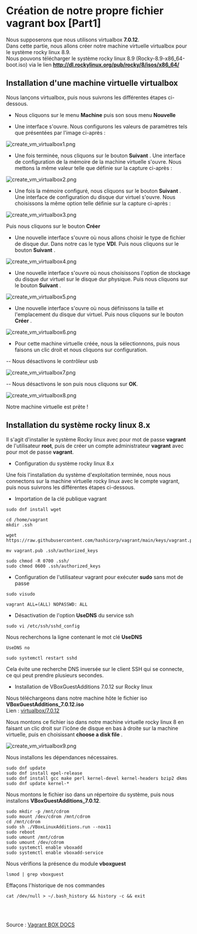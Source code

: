 # Création de notre propre fichier vagrant box [Part1]

Nous supposerons que nous utilisons virtualbox **7.0.12**.
</br>
Dans cette partie, nous allons créer notre machine virtuelle virtualbox pour le système rocky linux 8.9. 
</br>
Nous pouvons télécharger le système rocky linux 8.9 (Rocky-8.9-x86_64-boot.iso) via le lien **http://dl.rockylinux.org/pub/rocky/8/isos/x86_64/** 

## Installation d'une machine virtuelle virtualbox

Nous lançons virtualbox, puis nous suivrons les différentes étapes ci-dessous.

- Nous cliquons sur le menu **Machine** puis son sous menu **Nouvelle**

- Une interface s'ouvre. Nous configurons les valeurs de paramètres tels que présentées par l'image ci-après : 

![create_vm_virtualbox1.png](../images/create_vm_virtualbox1.png)

- Une fois terminée, nous cliquons sur le bouton **Suivant** . Une interface de configuration de la mémoire de la machine virtuelle s'ouvre. Nous mettons la même valeur telle que définie sur la capture ci-après :

![create_vm_virtualbox2.png](../images/create_vm_virtualbox2.png)

- Une fois la mémoire configuré, nous cliquons sur le bouton **Suivant** . Une interface de configuration du disque dur virtuel s'ouvre. Nous choisissons la même option telle définie sur la capture ci-après :

![create_vm_virtualbox3.png](../images/create_vm_virtualbox3.png)

Puis nous cliquons sur le bouton **Créer**

- Une nouvelle interface s'ouvre où nous allons choisir le type de fichier de disque dur. Dans notre cas le type **VDI**. Puis nous cliquons sur le bouton **Suivant** .

![create_vm_virtualbox4.png](../images/create_vm_virtualbox4.png)

- Une nouvelle interface s'ouvre où nous choisissons l'option de stockage du disque dur virtuel sur le disque dur physique. Puis nous cliquons sur le bouton **Suivant** .

![create_vm_virtualbox5.png](../images/create_vm_virtualbox5.png)

- Une nouvelle interface s'ouvre où nous définissons la taille et l'emplacement du disque dur virtuel. Puis nous cliquons sur le bouton **Créer** .

![create_vm_virtualbox6.png](../images/create_vm_virtualbox6.png)

- Pour cette machine virtuelle créée, nous la sélectionnons, puis nous faisons un clic droit et nous cliquons sur configuration.

-- Nous désactivons le contrôleur usb

![create_vm_virtualbox7.png](../images/create_vm_virtualbox7.png)

-- Nous désactivons le son puis nous cliquons sur **OK**.

![create_vm_virtualbox8.png](../images/create_vm_virtualbox8.png)

Notre machine virtuelle est prête !

## Installation du système rocky linux 8.x

Il s'agit d'installer le système Rocky linux avec pour mot de passe **vagrant** de l'utilisateur **root**, puis de créer un compte administrateur **vagrant** avec pour mot de passe **vagrant**.

- Configuration du système rocky linux 8.x

Une fois l'installation du système d'exploitation terminée, nous nous connectons sur la machine virtuelle rocky linux avec le compte vagrant, puis nous suivrons les différentes étapes ci-dessous.

- Importation de la clé publique vagrant

```
sudo dnf install wget
```

```
cd /home/vagrant
mkdir .ssh
```

```
wget https://raw.githubusercontent.com/hashicorp/vagrant/main/keys/vagrant.pub
```

```
mv vagrant.pub .ssh/authorized_keys
```

```
sudo chmod -R 0700 .ssh/
sudo chmod 0600 .ssh/authorized_keys
```

- Configuration de l'utilisateur vagrant pour exécuter **sudo** sans mot de passe

```
sudo visudo
```

```
vagrant ALL=(ALL) NOPASSWD: ALL
```

- Désactivation de l'option **UseDNS** du service ssh

```
sudo vi /etc/ssh/sshd_config
```

Nous recherchons la ligne contenant le mot clé **UseDNS**
```
UseDNS no
```

```
sudo systemctl restart sshd
```

Cela évite une recherche DNS inversée sur le client SSH qui se connecte, ce qui peut prendre plusieurs secondes.

- Installation de VBoxGuestAdditions 7.0.12 sur Rocky linux

Nous téléchargeons dans notre machine hôte le fichier iso **VBoxGuestAdditions_7.0.12.iso**
<br>
Lien : [virtualbox/7.0.12](https://download.virtualbox.org/virtualbox/7.0.12/)
<br>

Nous montons ce fichier iso dans notre machine virtuelle rocky linux 8 en faisant un clic droit sur l'icône de disque en bas à droite sur la machine virtuelle, puis en choisissant **choose a disk file** .

![create_vm_virtualbox9.png](../images/create_vm_virtualbox9.png)

Nous installons les dépendances nécessaires.
```
sudo dnf update
sudo dnf install epel-release
sudo dnf install gcc make perl kernel-devel kernel-headers bzip2 dkms
sudo dnf update kernel-*
```

Nous montons le fichier iso dans un répertoire du système, puis nous installons **VBoxGuestAdditions_7.0.12**.

```
sudo mkdir -p /mnt/cdrom
sudo mount /dev/cdrom /mnt/cdrom
cd /mnt/cdrom
sudo sh ./VBoxLinuxAdditions.run --nox11
sudo reboot
sudo umount /mnt/cdrom
sudo umount /dev/cdrom
sudo systemctl enable vboxadd
sudo systemctl enable vboxadd-service
```

Nous vérifions la présence du module **vboxguest**
```
lsmod | grep vboxguest
```

Effaçons l'historique de nos commandes

```
cat /dev/null > ~/.bash_history && history -c && exit
```

<br><br>

Source : [Vagrant BOX DOCS](https://www.vagrantup.com/docs/boxes/base)
